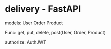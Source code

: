 # delivery - FastAPI

models: User Order Product

Func: get, put, delete, post(User, Order, Product)

authorize: AuthJWT

